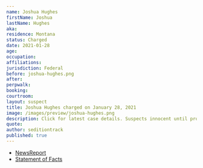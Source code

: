 ```yaml
---
name: Joshua Hughes
firstName: Joshua
lastName: Hughes
aka:
residence: Montana
status: Charged
date: 2021-01-28
age:
occupation:
affiliations:
jurisdiction: Federal
before: joshua-hughes.png
after:
perpwalk:
booking:
courtroom:
layout: suspect
title: Joshua Hughes charged on January 28, 2021
image: /images/preview/joshua-hughes.png
description: Click for latest case details. Suspects innocent until proven guilty.
quote:
author: seditiontrack
published: true
---
```


- [NewsReport](https://www.thedailybeast.com/montana-brothers-who-accosted-lone-black-cop-eugene-goodman-during-capitol-riots-are-arrested)
- [Statement of Facts](https://extremism.gwu.edu/sites/g/files/zaxdzs2191/f/Joshua%20Calvin%20Hughes%20and%20Jerod%20Wade%20Hughes%20Statement%20of%20Facts.pdf)
